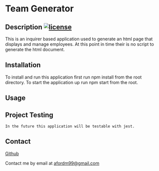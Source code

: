 
# Team Generator

## Description [![license](https://img.shields.io/badge/license-MIT-red.svg)](https://en.wikipedia.org/wiki/MIT_License)
This is an inquirer based application used to generate an html page that displays and manage employees. At this point in time their is no script to generate the html document.  

## Installation
To install and run this application first run npm install from the root directory.  To start the application up run npm start from the root.
## Usage

## Project Testing
    In the future this application will be testable with jest.


## Contact
[Github](https://github.com/XXLZopess)

Contact me by email at afordm99@gmail.com
